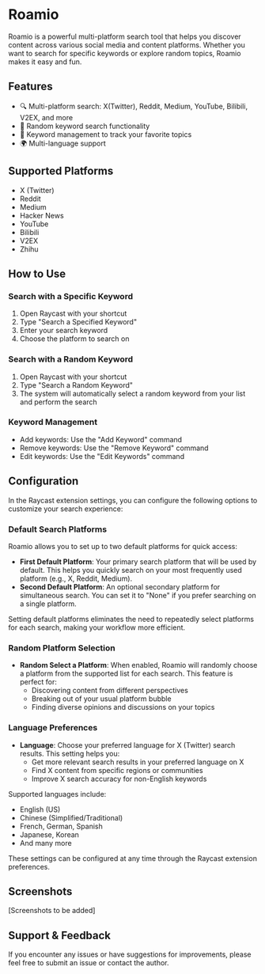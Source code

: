 # Roamio

Roamio is a powerful multi-platform search tool that helps you discover content across various social media and content platforms. Whether you want to search for specific keywords or explore random topics, Roamio makes it easy and fun.

## Features

- 🔍 Multi-platform search: X(Twitter), Reddit, Medium, YouTube, Bilibili, V2EX, and more
- 🎲 Random keyword search functionality
- 💾 Keyword management to track your favorite topics
- 🌍 Multi-language support

## Supported Platforms

- X (Twitter)
- Reddit
- Medium
- Hacker News
- YouTube
- Bilibili
- V2EX
- Zhihu


## How to Use

### Search with a Specific Keyword

1. Open Raycast with your shortcut
2. Type "Search a Specified Keyword"
3. Enter your search keyword
4. Choose the platform to search on

### Search with a Random Keyword

1. Open Raycast with your shortcut
2. Type "Search a Random Keyword"
3. The system will automatically select a random keyword from your list and perform the search

### Keyword Management

- Add keywords: Use the "Add Keyword" command
- Remove keywords: Use the "Remove Keyword" command
- Edit keywords: Use the "Edit Keywords" command

## Configuration

In the Raycast extension settings, you can configure the following options to customize your search experience:

### Default Search Platforms

Roamio allows you to set up to two default platforms for quick access:

- **First Default Platform**: Your primary search platform that will be used by default. This helps you quickly search on your most frequently used platform (e.g., X, Reddit, Medium).
- **Second Default Platform**: An optional secondary platform for simultaneous search. You can set it to "None" if you prefer searching on a single platform.

Setting default platforms eliminates the need to repeatedly select platforms for each search, making your workflow more efficient.

### Random Platform Selection

- **Random Select a Platform**: When enabled, Roamio will randomly choose a platform from the supported list for each search. This feature is perfect for:
  - Discovering content from different perspectives
  - Breaking out of your usual platform bubble
  - Finding diverse opinions and discussions on your topics

### Language Preferences

- **Language**: Choose your preferred language for X (Twitter) search results. This setting helps you:
  - Get more relevant search results in your preferred language on X
  - Find X content from specific regions or communities
  - Improve X search accuracy for non-English keywords

Supported languages include:
- English (US)
- Chinese (Simplified/Traditional)
- French, German, Spanish
- Japanese, Korean
- And many more

These settings can be configured at any time through the Raycast extension preferences.

## Screenshots

[Screenshots to be added]

## Support & Feedback

If you encounter any issues or have suggestions for improvements, please feel free to submit an issue or contact the author.